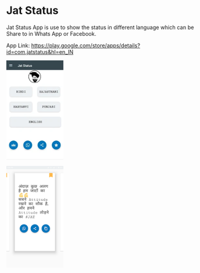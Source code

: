 # Jat Status
Jat Status App is use to show the status in different language which can be Share to in Whats App or Facebook.

App Link:
https://play.google.com/store/apps/details?id=com.jatstatus&hl=en_IN

<img src="https://github.com/vedraj360/Jat-Status/blob/master/jats.webp" width="30%"></img>  

<img src="https://github.com/vedraj360/Jat-Status/blob/master/jastsn.webp" width="30%"></img>  
